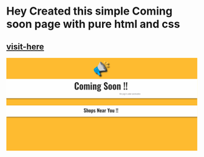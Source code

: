 # Hey Created this simple Coming soon page with pure html and css

## [visit-here]()

![preview](coming-soon.gif)